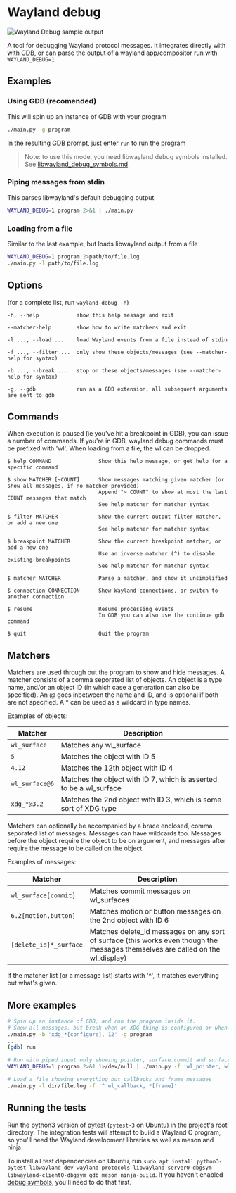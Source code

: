 # Wayland debug

![Wayland Debug sample output](https://i.imgur.com/CliJAqn.png)

A tool for debugging Wayland protocol messages. It integrates directly with with GDB, or can parse the output of a wayland app/compositor run with `WAYLAND_DEBUG=1`

## Examples

### Using GDB (recomended)
This will spin up an instance of GDB with your program
```bash
./main.py -g program
```
In the resulting GDB prompt, just enter `run` to run the program

> Note: to use this mode, you need libwayland debug symbols installed. See [libwayland_debug_symbols.md](libwayland_debug_symbols.md)

### Piping messages from stdin
This parses libwayland's default debugging output
```bash
WAYLAND_DEBUG=1 program 2>&1 | ./main.py
```

### Loading from a file
Similar to the last example, but loads libwayland output from a file
```bash
WAYLAND_DEBUG=1 program 2>path/to/file.log
./main.py -l path/to/file.log
```

## Options
(for a complete list, run `wayland-debug -h`)
```
-h, --help            show this help message and exit

--matcher-help        show how to write matchers and exit

-l ..., --load ...    load Wayland events from a file instead of stdin

-f ..., --filter ...  only show these objects/messages (see --matcher-help for syntax)

-b ..., --break ...   stop on these objects/messages (see --matcher-help for syntax)

-g, --gdb             run as a GDB extension, all subsequent arguments are sent to gdb
```

## Commands
When execution is paused (ie you've hit a breakpoint in GDB), you can issue a number of commands. If you're in GDB, wayland debug commands must be prefixed with 'wl'. When loading from a file, the wl can be dropped.
```
$ help COMMAND               Show this help message, or get help for a specific command

$ show MATCHER [~COUNT]      Show messages matching given matcher (or show all messages, if no matcher provided)
                             Append "~ COUNT" to show at most the last COUNT messages that match
                             See help matcher for matcher syntax

$ filter MATCHER             Show the current output filter matcher, or add a new one
                             See help matcher for matcher syntax

$ breakpoint MATCHER         Show the current breakpoint matcher, or add a new one
                             Use an inverse matcher (^) to disable existing breakpoints
                             See help matcher for matcher syntax

$ matcher MATCHER            Parse a matcher, and show it unsimplified

$ connection CONNECTION      Show Wayland connections, or switch to another connection

$ resume                     Resume processing events
                             In GDB you can also use the continue gdb command

$ quit                       Quit the program
```

## Matchers
Matchers are used through out the program to show and hide messages. A matcher consists of a comma seporated list of objects. An object is a type name, and/or an object ID (in which case a generation can also be specified). An @ goes inbetween the name and ID, and is optional if both are not specified. A * can be used as a wildcard in type names.

Examples of objects:

| Matcher | Description |
| --- | --- |
| `wl_surface`   | Matches any wl_surface |
| `5`            | Matches the object with ID 5 |
| `4.12`         | Matches the 12th object with ID 4 |
| `wl_surface@6` | Matches the object with ID 7, which is asserted to be a wl_surface |
| `xdg_*@3.2`    | Matches the 2nd object with ID 3, which is some sort of XDG type |

Matchers can optionally be accompanied by a brace enclosed, comma seporated list of messages. Messages can have wildcards too. Messages before the object require the object to be on argument, and messages after require the message to be called on the object.

Examples of messages:

| Matcher | Description |
| --- | --- |
| `wl_surface[commit]`   | Matches commit messages on wl_surfaces |
| `6.2[motion,button]`   | Matches motion or button messages on the 2nd object with ID 6 |
| `[delete_id]*_surface` | Matches delete_id messages on any sort of surface (this works even though the messages themselves are called on the wl_display) |

If the matcher list (or a message list) starts with '^', it matches everything but what's given.

## More examples
```bash
# Spin up an instance of GDB, and run the program inside it.
# Show all messages, but break when an XDG thing is configured or when object ID 12 is used
./main.py -b 'xdg_*[configure], 12' -g program
...
(gdb) run

# Run with piped input only showing pointer, surface.commit and surface.destroy messages
WAYLAND_DEBUG=1 program 2>&1 1>/dev/null | ./main.py -f 'wl_pointer, wl_surface[commit, destroy]'

# Load a file showing everything but callbacks and frame messages
./main.py -l dir/file.log -f '^ wl_callback, *[frame]'
```

## Running the tests
Run the python3 version of pytest (`pytest-3` on Ubuntu) in the project's root directory. The integration tests will attempt to build a Wayland C program, so you'll need the Wayland development libraries as well as meson and ninja.

To install all test dependencies on Ubuntu, run `sudo apt install python3-pytest libwayland-dev wayland-protocols libwayland-server0-dbgsym libwayland-client0-dbgsym gdb meson ninja-build`. If you haven't enabled [debug symbols](libwayland_debug_symbols.md), you'll need to do that first.
